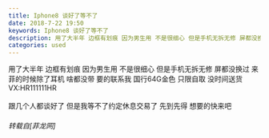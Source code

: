 ```yaml
---
title: Iphone8 谈好了等不了
date: 2018-7-22 19:50
keywords: Iphone8 谈好了等不了
description: 用了大半年 边框有划痕 因为男生用 不是很细心 但是手机无拆无修 屏都没换过 来菲的时候除了耳机 啥都没带 要的联系我 国行64G金色 只限自取 没时间送货 VX:HR111111HR跟几个人都谈好了 但是我等不了约定休息交易了 先到先得 想要的快来吧
categories: used
---
```

<td class="t_f" id="postmessage_1539304">

用了大半年 边框有划痕 因为男生用 不是很细心 但是手机无拆无修 屏都没换过 来菲的时候除了耳机 啥都没带 要的联系我 国行64G金色 只限自取 没时间送货 VX:HR111111HR<br/>
<br/>
跟几个人都谈好了 但是我等不了约定休息交易了 先到先得 想要的快来吧</td>
###### 转载自[菲龙网]